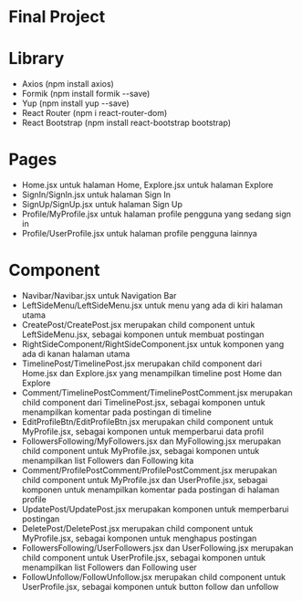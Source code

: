 # Final Project

# Library
- Axios (npm install axios)
- Formik (npm install formik --save)
- Yup (npm install yup --save)
- React Router (npm i react-router-dom)
- React Bootstrap (npm install react-bootstrap bootstrap)

# Pages
- Home.jsx untuk halaman Home, Explore.jsx untuk halaman Explore
- SignIn/SignIn.jsx untuk halaman Sign In
- SignUp/SignUp.jsx untuk halaman Sign Up
- Profile/MyProfile.jsx untuk halaman profile pengguna yang sedang sign in
- Profile/UserProfile.jsx untuk halaman profile pengguna lainnya

# Component
- Navibar/Navibar.jsx untuk Navigation Bar
- LeftSideMenu/LeftSideMenu.jsx untuk menu yang ada di kiri halaman utama
- CreatePost/CreatePost.jsx merupakan child component untuk LeftSideMenu.jsx, sebagai komponen untuk membuat postingan
- RightSideComponent/RightSideComponent.jsx untuk komponen yang ada di kanan halaman utama
- TimelinePost/TimelinePost.jsx merupakan child component dari Home.jsx dan Explore.jsx yang menampilkan timeline post Home dan Explore
- Comment/TimelinePostComment/TimelinePostComment.jsx merupakan child component dari TimelinePost.jsx, sebagai komponen untuk menampilkan komentar pada postingan di timeline
- EditProfileBtn/EditProfileBtn.jsx merupakan child component untuk MyProfile.jsx, sebagai komponen untuk memperbarui data profil
- FollowersFollowing/MyFollowers.jsx dan MyFollowing.jsx merupakan child component untuk MyProfile.jsx, sebagai komponen untuk menampilkan list Followers dan Following kita
- Comment/ProfilePostComment/ProfilePostComment.jsx merupakan child component untuk MyProfile.jsx dan UserProfile.jsx, sebagai komponen untuk menampilkan komentar pada postingan di halaman profile
- UpdatePost/UpdatePost.jsx merupakan komponen untuk memperbarui postingan
- DeletePost/DeletePost.jsx merupakan child component untuk MyProfile.jsx, sebagai komponen untuk menghapus postingan
- FollowersFollowing/UserFollowers.jsx dan UserFollowing.jsx merupakan child component untuk UserProfile.jsx, sebagai komponen untuk menampilkan list Followers dan Following user
- FollowUnfollow/FollowUnfollow.jsx merupakan child component untuk UserProfile.jsx, sebagai komponen untuk button follow dan unfollow